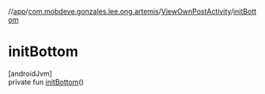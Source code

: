 //[app](../../../index.md)/[com.mobdeve.gonzales.lee.ong.artemis](../index.md)/[ViewOwnPostActivity](index.md)/[initBottom](init-bottom.md)

# initBottom

[androidJvm]\
private fun [initBottom](init-bottom.md)()
